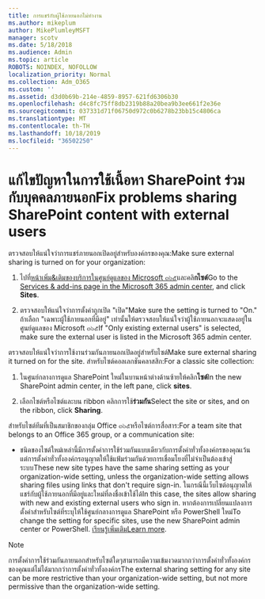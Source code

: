 ```yaml
---
title: การแชร์กับผู้ใช้ภายนอกไม่ทำงาน
ms.author: mikeplum
author: MikePlumleyMSFT
manager: scotv
ms.date: 5/18/2018
ms.audience: Admin
ms.topic: article
ROBOTS: NOINDEX, NOFOLLOW
localization_priority: Normal
ms.collection: Adm_O365
ms.custom: ''
ms.assetid: d3d0b69b-214e-4859-8957-621fd6306b30
ms.openlocfilehash: d4c8fc75ff8db2319b88a20bea9b3ee661f2e36e
ms.sourcegitcommit: 037331d71f06750d972c0b6278b23bb15c4806ca
ms.translationtype: MT
ms.contentlocale: th-TH
ms.lasthandoff: 10/18/2019
ms.locfileid: "36502250"
---
```

# <a name="fix-problems-sharing-sharepoint-content-with-external-users"></a><span data-ttu-id="a4e60-102">แก้ไขปัญหาในการใช้เนื้อหา SharePoint ร่วมกับบุคคลภายนอก</span><span class="sxs-lookup"><span data-stu-id="a4e60-102">Fix problems sharing SharePoint content with external users</span></span>

<span data-ttu-id="a4e60-103">ตรวจสอบให้แน่ใจว่าการแชร์ภายนอกเปิดอยู่สำหรับองค์กรของคุณ:</span><span class="sxs-lookup"><span data-stu-id="a4e60-103">Make sure external sharing is turned on for your organization:</span></span>
  
1. <span data-ttu-id="a4e60-104">ไปที่[หน้าเพิ่ม&amp;เติมของบริการในศูนย์ดูแลของ Microsoft ๓๖๕](https://portal.office.com/adminportal/home#/Settings/ServicesAndAddIns)และคลิ**กไซต์**</span><span class="sxs-lookup"><span data-stu-id="a4e60-104">Go to the [Services &amp; add-ins page in the Microsoft 365 admin center](https://portal.office.com/adminportal/home#/Settings/ServicesAndAddIns), and click **Sites**.</span></span>
    
2. <span data-ttu-id="a4e60-105">ตรวจสอบให้แน่ใจว่าการตั้งค่าถูกเปิด "เปิด"</span><span class="sxs-lookup"><span data-stu-id="a4e60-105">Make sure the setting is turned to "On."</span></span> <span data-ttu-id="a4e60-106">ถ้าเลือก "เฉพาะผู้ใช้ภายนอกที่มีอยู่" เท่านั้นให้ตรวจสอบให้แน่ใจว่าผู้ใช้ภายนอกจะแสดงอยู่ในศูนย์ดูแลของ Microsoft ๓๖๕</span><span class="sxs-lookup"><span data-stu-id="a4e60-106">If "Only existing external users" is selected, make sure the external user is listed in the Microsoft 365 admin center.</span></span>
    
<span data-ttu-id="a4e60-107">ตรวจสอบให้แน่ใจว่าการใช้งานร่วมกันภายนอกเปิดอยู่สำหรับไซต์</span><span class="sxs-lookup"><span data-stu-id="a4e60-107">Make sure external sharing it turned on for the site.</span></span> <span data-ttu-id="a4e60-108">สำหรับไซต์คอลเลกชันคลาสสิก:</span><span class="sxs-lookup"><span data-stu-id="a4e60-108">For a classic site collection:</span></span>
  
1. <span data-ttu-id="a4e60-109">ในศูนย์กลางการดูแล SharePoint ใหม่ในบานหน้าต่างด้านซ้ายให้คลิก**ไซต์**</span><span class="sxs-lookup"><span data-stu-id="a4e60-109">In the new SharePoint admin center, in the left pane, click **sites**.</span></span>
    
2. <span data-ttu-id="a4e60-110">เลือกไซต์หรือไซต์และบน ribbon คลิกการใช้**ร่วมกัน**</span><span class="sxs-lookup"><span data-stu-id="a4e60-110">Select the site or sites, and on the ribbon, click **Sharing**.</span></span>
    
<span data-ttu-id="a4e60-111">สำหรับไซต์ทีมที่เป็นสมาชิกของกลุ่ม Office ๓๖๕หรือไซต์การสื่อสาร:</span><span class="sxs-lookup"><span data-stu-id="a4e60-111">For a team site that belongs to an Office 365 group, or a communication site:</span></span>
  
- <span data-ttu-id="a4e60-112">ชนิดของไซต์ใหม่เหล่านี้มีการตั้งค่าการใช้ร่วมกันแบบเดียวกับการตั้งค่าทั่วทั้งองค์กรของคุณเว้นแต่การตั้งค่าทั่วทั้งองค์กรอนุญาตให้ใช้แฟ้มร่วมกันด้วยการเชื่อมโยงที่ไม่จำเป็นต้องเข้าสู่ระบบ</span><span class="sxs-lookup"><span data-stu-id="a4e60-112">These new site types have the same sharing setting as your organization-wide setting, unless the organization-wide setting allows sharing files using links that don't require sign-in.</span></span> <span data-ttu-id="a4e60-113">ในกรณีนี้เว็บไซต์อนุญาตให้แชร์กับผู้ใช้ภายนอกที่มีอยู่และใหม่ที่ลงชื่อเข้าใช้ได้</span><span class="sxs-lookup"><span data-stu-id="a4e60-113">In this case, the sites allow sharing with new and existing external users who sign in.</span></span> <span data-ttu-id="a4e60-114">หากต้องการเปลี่ยนแปลงการตั้งค่าสำหรับไซต์ที่ระบุให้ใช้ศูนย์กลางการดูแล SharePoint หรือ PowerShell ใหม่</span><span class="sxs-lookup"><span data-stu-id="a4e60-114">To change the setting for specific sites, use the new SharePoint admin center or PowerShell.</span></span> <span data-ttu-id="a4e60-115">[เรียนรู้เพิ่มเติม](https://go.microsoft.com/fwlink/?linkid=871863)</span><span class="sxs-lookup"><span data-stu-id="a4e60-115">[Learn more](https://go.microsoft.com/fwlink/?linkid=871863).</span></span>
    
> [!NOTE]
> <span data-ttu-id="a4e60-116">การตั้งค่าการใช้ร่วมกันภายนอกสำหรับไซต์ใดๆสามารถมีความเข้มงวดมากกว่าการตั้งค่าทั่วทั้งองค์กรของคุณแต่ไม่ได้มากกว่าการตั้งค่าทั่วทั้งองค์กร</span><span class="sxs-lookup"><span data-stu-id="a4e60-116">The external sharing setting for any site can be more restrictive than your organization-wide setting, but not more permissive than the organization-wide setting.</span></span> 
  

